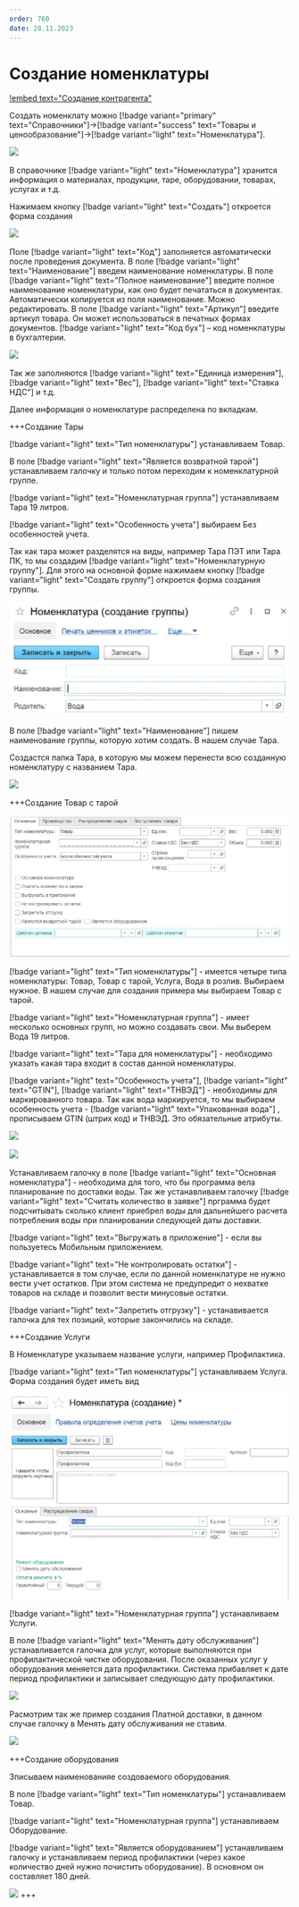 ```yaml
---
order: 760
date: 28.11.2023
---
```

# Создание номенклатуры

[!embed text="Создание контрагента"](https://youtu.be/-DCtWUqxRzU)

Создать номенклату можно [!badge variant="primary" text="Справочники"]->[!badge variant="success" text="Товары и ценообразование"]->[!badge variant="light" text="Номенклатура"].

![](\images\бухгалтер\номенклатура.jpg)

В справочнике [!badge variant="light" text="Номенклатура"] хранится информация о материалах, продукции, таре, оборудовании,
товарах, услугах и т.д.

Нажимаем кнопку [!badge variant="light" text="Создать"] откроется форма создания

![](\images\бухгалтер\номенклатура1.jpg)

Поле [!badge variant="light" text="Код"] заполняется автоматически после проведения документа.
В поле [!badge variant="light" text="Наименование"] введем наименование номенклатуры.
В поле [!badge variant="light" text="Полное наименование"] введите полное наименование номенклатуры, как оно будет
печататься в документах. Автоматически копируется из поля наименование. Можно редактировать.
В поле [!badge variant="light" text="Артикул"] введите артикул товара. Он может использоваться в печатных формах документов.
[!badge variant="light" text="Код бух"] – код номенклатуры в бухгалтерии.

![](\images\бухгалтер\Номенклатура.gif)

Так же заполняются  [!badge variant="light" text="Единица измерения"], [!badge variant="light" text="Вес"], [!badge variant="light" text="Ставка НДС"] и т.д. 

Далее информация о номенклатуре распределена по вкладкам.

+++Создание Тары

[!badge variant="light" text="Тип номенклатуры"] устанавливаем Товар. 

В поле [!badge variant="light" text="Является возвратной тарой"] устанавливаем галочку и только потом переходим к номенклатурной группе.

[!badge variant="light" text="Номенклатурная группа"] устанавливаем Тара 19 литров.

[!badge variant="light" text="Особенность учета"] выбираем Без особенностей учета.

Так как тара может разделятся на виды, например Тара ПЭТ или Тара ПК, то мы создадим [!badge variant="light" text="Номенклатурную группу"]. Для этого на основной форме нажимаем кнопку [!badge variant="light" text="Создать группу"] откроется форма создания группы.

![](\images\бухгалтер\номенклатура4.jpg)

В поле [!badge variant="light" text="Наименование"] пишем наименование группы, которую хотим создать. В нашем случае Тара.

Создастся папка Тара, в которую мы можем перенести всю созданную номенклатуру с названием Тара.

![](\images\бухгалтер\Номенклатура4.gif)

+++Создание Товар с тарой 

![](\images\бухгалтер\номенклатура3.jpg)

[!badge variant="light" text="Тип номенклатуры"] - имеется четыре типа номенклатуры: Товар, Товар с тарой, Услуга, Вода в розлив. Выбираем нужное. В нашем случае для создания примера мы выбираем Товар с тарой. 

[!badge variant="light" text="Номенклатурная группа"] - имеет несколько основных групп, но можно создавать свои. Мы выберем 
Вода 19 литров.

[!badge variant="light" text="Тара для номенклатуры"] - необходимо указать какая тара входит в состав данной номенклатуры.

[!badge variant="light" text="Особенность учета"], [!badge variant="light" text="GTIN"], [!badge variant="light" text="ТНВЭД"] - необходимы для маркированного товара. Так как вода маркируется, то мы выбираем особенность учета - [!badge variant="light" text="Упакованная вода"] , прописываем GTIN (штрих код) и ТНВЭД. Это обязательные атрибуты.

![](\images\бухгалтер\Номенклатура1.gif)

![](\images\бухгалтер\Номенклатура3.gif)

Устанавливаем галочку в поле [!badge variant="light" text="Основная номенклатура"] - необходима для того, что бы программа вела планирование по доставки воды. Так же устанавливаем галочку [!badge variant="light" text="Считать количество в заявке"] прграмма будет подсчитывать сколько клиент приебрел воды для дальнейшего расчета потребления воды при планировании следующей даты доставки.

[!badge variant="light" text="Выгружать в приложение"] - если вы пользуетесь Мобильным приложением.

[!badge variant="light" text="Не контролировать остатки"] - устанавливается в том случае, если по данной номенклатуре
не нужно вести учет остатков. При этом система не предупредит о нехватке товаров на складе и позволит вести минусовые остатки.

[!badge variant="light" text="Запретить отгрузку"] - устанавивается галочка для тех позиций, которые закончились на складе. 

+++Создание Услуги

В Номенклатуре указываем название услуги, например Профилактика.

[!badge variant="light" text="Тип номенклатуры"] устанавливаем Услуга. Форма создания будет иметь вид

![](\images\бухгалтер\номенклатура5.jpg)

[!badge variant="light" text="Номенклатурная группа"] устанавливаем Услуги.

В поле [!badge variant="light" text="Менять дату обслуживания"] устанавливается галочка для услуг, которые выполняются при 
профилактической чистке оборудования. После оказанных услуг у оборудования меняется дата профилактики. Система прибавляет к дате период профилактики и записывает следующую дату профилактики.

![](\images\бухгалтер\Номенклатура5.gif)

Расмотрим так же пример создания Платной доставки, в данном случае галочку в Менять дату обслуживания не ставим.

![](\images\бухгалтер\Номенклатура6.gif)

+++Создание оборудования

Зписываем наименованияе создоваемого оборудования. 

В поле [!badge variant="light" text="Тип номенклатуры"] устанавливаем Товар.

[!badge variant="light" text="Номенклатурная группа"] устанавливаем Оборудование.

[!badge variant="light" text="Является оборудованием"] устанавливаем галочку и устанавливаем период профилактики (через какое количество дней нужно почистить оборудование). В основном он составляет 180 дней. 

![](\images\бухгалтер\Номенклатура7.gif)
+++
